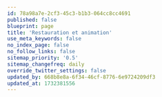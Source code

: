 ```yaml
---
id: 78a98a7e-2cf3-45c3-b1b3-064cc8cc4691
published: false
blueprint: page
title: 'Restauration et animation'
use_meta_keywords: false
no_index_page: false
no_follow_links: false
sitemap_priority: '0.5'
sitemap_changefreq: daily
override_twitter_settings: false
updated_by: 668b8e8a-6f34-46cf-8776-6e9724209df3
updated_at: 1732381556
---
```

